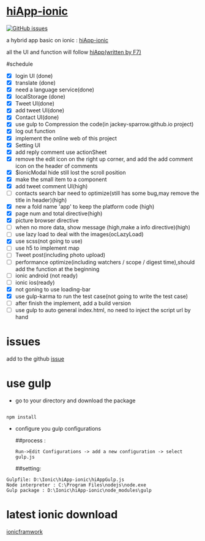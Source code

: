 # [hiApp-ionic](http://jackey-sparrow.github.io/)

[![GitHub issues](https://img.shields.io/github/issues/Jackey-Sparrow/hiApp-ionic.svg?style=flat-square)](https://github.com/Jackey-Sparrow/hiApp-ionic/issues)

a hybrid app basic on ionic : [hiApp-ionic](http://jackey-sparrow.github.io/)

all the UI and function will follow [hiApp(written by F7)](http://hi.dearb.me/)

#schedule

- [x] login UI (done)
- [x] translate (done)
- [x] need a language service(done)
- [x] localStorage (done)
- [x] Tweet UI(done)
- [x] add tweet UI(done)
- [x] Contact UI(done)
- [x] use gulp to Compression the code(in jackey-sparrow.github.io project)
- [x] log out function
- [x] implement the online web of this project
- [x] Setting UI
- [x] add reply comment use actionSheet
- [x] remove the edit icon on the right up corner, and add the add comment icon on the header of comments
- [x] $ionicModal hide still lost the scroll position
- [x] make the small item to a component
- [x] add tweet comment UI(high)
- [ ] contacts search bar need to optimize(still has some bug,may remove the title in header)(high)
- [x] new a fold name 'app' to keep the platform code (high)
- [x] page num and total directive(high)
- [x] picture browser directive
- [ ] when no more data, show message (high,make a info directive)(high)
- [ ] use lazy load to deal with the images(ocLazyLoad)
- [x] use scss(not going to use)
- [ ] use h5 to implement map
- [ ] Tweet post(including photo upload)
- [ ] performance optimize(including watchers / scope / digest time),should add the function at the beginning
- [ ] ionic android (not ready)
- [ ] ionic ios(ready)
- [x] not goning to use loading-bar
- [x] use gulp-karma to run the test case(not going to write the test case)
- [ ] after finish the implement, add a build version
- [ ] use gulp to auto general index.html, no need to inject the script url by hand

# issues

add to the github [issue](https://github.com/Jackey-Sparrow/hiApp-ionic/issues)


# use gulp
- go to your directory and download the package

```

npm install

```

- configure you gulp configurations

  ##process :

  ```
  Run->Edit Configurations -> add a new configuration -> select gulp.js
  ```


  ##setting:


 ```
 Gulpfile: D:\Ionic\hiApp-ionic\hiAppGulp.js
 Node interpreter : C:\Program Files\nodejs\node.exe
 Gulp package : D:\Ionic\hiApp-ionic\node_modules\gulp
 ```
 
 
 # latest ionic download 
 
 [ionicframwork](http://code.ionicframework.com/#)
